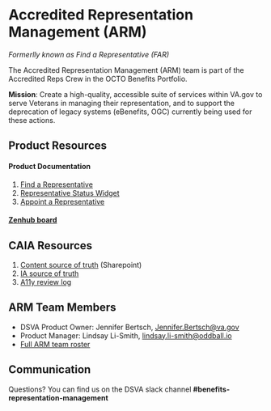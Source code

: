 # Accredited Representation Management (ARM)

_Formerlly known as Find a Representative (FAR)_

The Accredited Representation Management (ARM) team is part of the Accredited Reps Crew in the OCTO Benefits Portfolio.

**Mission**: Create a high-quality, accessible suite of services within VA.gov to serve Veterans in managing their representation, and to support the deprecation of legacy systems (eBenefits, OGC) currently being used for these actions.

## Product Resources

#### Product Documentation
1. [Find a Representative](https://github.com/department-of-veterans-affairs/va.gov-team/tree/master/products/accredited-representation-management/product-documentation/find-a-representative)
2. [Representative Status Widget](https://github.com/department-of-veterans-affairs/va.gov-team/tree/master/products/accredited-representation-management/product-documentation/representative-status-widget)
3. [Appoint a Representative](https://github.com/department-of-veterans-affairs/va.gov-team/tree/master/products/accredited-representation-management/product-documentation/appoint-a-representative)

#### [Zenhub board](https://app.zenhub.com/workspaces/accredited-representation-management-team-64d0dc51d3e8f4788ac6ef96/board)

## CAIA Resources
1. [Content source of truth](https://dvagov.sharepoint.com/:f:/s/SitewideCAIA/EpKqFTllvlxOkDwz2iFgveAB9PjkKVIrJu_TUAkQPbsU0g?e=L92kpF) (Sharepoint)
2. [IA source of truth](https://github.com/department-of-veterans-affairs/va.gov-team/blob/master/products/information-architecture/ia-design-docs/manage-accredited-representative.md)
3. [A11y review log](https://github.com/department-of-veterans-affairs/va.gov-team/tree/master/teams/CAIA/accessibility/Deliverables/Benefits%20Representation%20Management)

## ARM Team Members

- DSVA Product Owner: Jennifer Bertsch, Jennifer.Bertsch@va.gov
- Product Manager: Lindsay Li-Smith, lindsay.li-smith@oddball.io
- [Full ARM team roster](https://github.com/orgs/department-of-veterans-affairs/projects/947/views/5)

## Communication
Questions?  You can find us on the DSVA slack channel **#benefits-representation-management**
